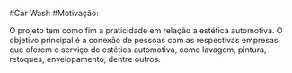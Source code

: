 #Car Wash
#Motivação:

O projeto tem como fim a praticidade em relação a estética automotiva. O objetivo principal é a conexão de pessoas com as respectivas empresas que oferem o serviço de estética automotiva, como lavagem, pintura, retoques, envelopamento, dentre outros.  
